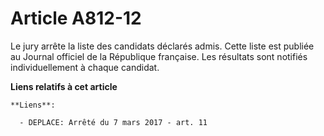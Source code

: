 # Article A812-12

Le jury arrête la liste des candidats déclarés admis. Cette liste est publiée au Journal officiel de la République française.
Les résultats sont notifiés individuellement à chaque candidat.

**Liens relatifs à cet article**

	**Liens**:

	  - DEPLACE: Arrêté du 7 mars 2017 - art. 11

